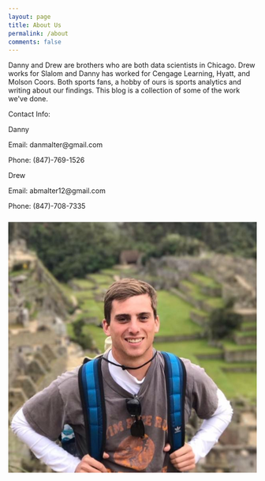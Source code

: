 ```yaml
---
layout: page
title: About Us
permalink: /about
comments: false
---
```


<div class="row justify-content-between">
<div class="col-md-8 pr-5">

<p>
Danny and Drew are brothers who are both data scientists in Chicago.  Drew works for Slalom and Danny has worked for Cengage Learning, Hyatt, and Molson Coors. Both sports fans, a hobby of ours is sports analytics and writing about our findings. This blog is a collection of some of the work we've done.  </p>

<p>
Contact Info: </p>

<p>

Danny

</p>

<p>
Email: danmalter@gmail.com</p>
<p>
Phone: (847)-769-1526</p>


<p>

<p>

</p>

Drew </p>

<p>
Email: abmalter12@gmail.com</p>
<p>
Phone: (847)-708-7335</p>




</div>

<div class="col-md-4">

<div class="sticky-top sticky-top-80">
<h5></h5>
<p>


![plot of chunk unnamed-chunk-1](/assets/images/profiles/profile-drew.png)


</p>


</div>
</div>
</div>